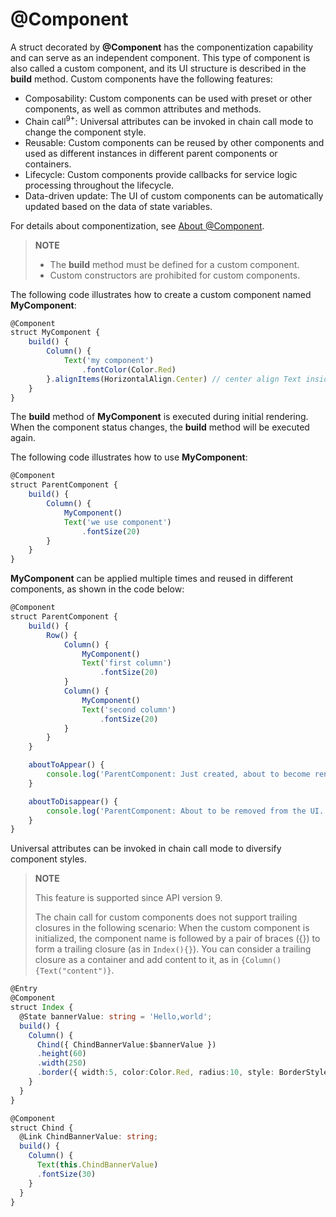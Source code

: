 # @Component

A struct decorated by **@Component** has the componentization capability and can serve as an independent component. This type of component is also called a custom component, and its UI structure is described in the **build** method. Custom components have the following features:


- Composability: Custom components can be used with preset or other components, as well as common attributes and methods.
- Chain call<sup>9+</sup>: Universal attributes can be invoked in chain call mode to change the component style.
- Reusable: Custom components can be reused by other components and used as different instances in different parent components or containers.
- Lifecycle: Custom components provide callbacks for service logic processing throughout the lifecycle.
- Data-driven update: The UI of custom components can be automatically updated based on the data of state variables.


For details about componentization, see [About @Component](ts-custom-component-initialization.md).


>  **NOTE**
>
>  - The **build** method must be defined for a custom component.
>- Custom constructors are prohibited for custom components.


The following code illustrates how to create a custom component named **MyComponent**:


```ts
@Component
struct MyComponent {
    build() {
        Column() {
            Text('my component')
                .fontColor(Color.Red)
        }.alignItems(HorizontalAlign.Center) // center align Text inside Column
    }
}
```


The **build** method of **MyComponent** is executed during initial rendering. When the component status changes, the **build** method will be executed again.


The following code illustrates how to use **MyComponent**:


```ts
@Component
struct ParentComponent {
    build() {
        Column() {
            MyComponent()
            Text('we use component')
                .fontSize(20)
        }
    }
}
```


**MyComponent** can be applied multiple times and reused in different components, as shown in the code below:


```ts
@Component
struct ParentComponent {
    build() {
        Row() {
            Column() {
                MyComponent()
                Text('first column')
                    .fontSize(20)
            }
            Column() {
                MyComponent()
                Text('second column')
                    .fontSize(20)
            }
        }
    }

    aboutToAppear() {
        console.log('ParentComponent: Just created, about to become rendered first time.')
    }

    aboutToDisappear() {
        console.log('ParentComponent: About to be removed from the UI.')
    }
}
```

Universal attributes can be invoked in chain call mode to diversify component styles.

> **NOTE**
>
> This feature is supported since API version 9.
>
> The chain call for custom components does not support trailing closures in the following scenario: When the custom component is initialized, the component name is followed by a pair of braces ({}) to form a trailing closure (as in `Index(){}`). You can consider a trailing closure as a container and add content to it, as in `{Column(){Text("content")}`.

```ts
@Entry
@Component
struct Index {
  @State bannerValue: string = 'Hello,world';
  build() {
    Column() {
      Chind({ ChindBannerValue:$bannerValue })
      .height(60)
      .width(250)
      .border({ width:5, color:Color.Red, radius:10, style: BorderStyle.Dotted })
    }
  }
}

@Component
struct Chind {
  @Link ChindBannerValue: string;
  build() {
    Column() {
      Text(this.ChindBannerValue)
      .fontSize(30)
    }
  }
}
```
